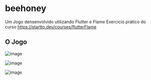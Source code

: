 # beehoney

Um Jogo densenvolvido utilizando Flutter e Flame
Exercicio prático do curso https://startto.dev/courses/flutterFlame

## O Jogo

![image](https://user-images.githubusercontent.com/62508945/143934352-cf3d17bd-0691-4174-bfbd-d1d532e8919b.png)


![image](https://user-images.githubusercontent.com/62508945/143934285-e088a796-f0ee-475e-bbdc-13df3e718721.png)

![image](https://user-images.githubusercontent.com/62508945/143934592-43f116f8-9085-4c26-bc7b-4445b8de85e4.png)
